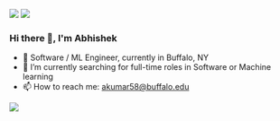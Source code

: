 [<img src="https://img.shields.io/badge/linkedin-%230077B5.svg?&style=for-the-badge&logo=linkedin&logoColor=white" />](https://www.linkedin.com/in/akumar58)
[<img src="https://img.shields.io/badge/dynamic/json?style=for-the-badge&labelColor=black&color=%23ffa116&label=Solved&query=solvedOverTotal&url=https%3A%2F%2Fleetcode-badge.vercel.app%2Fapi%2Fusers%2Fabhisheknine4&logo=leetcode&logoColor=yellow" />](https://leetcode.com/abhisheknine4/)

### Hi there 👋, I'm Abhishek

- 🏢 Software / ML Engineer, currently in Buffalo, NY
- 🌱 I’m currently searching for full-time roles in Software or Machine learning
- 📫 How to reach me: akumar58@buffalo.edu

![](https://komarev.com/ghpvc/?username=abhinine4)

<!--
**abhinine4/abhinine4** is a ✨ _special_ ✨ repository because its `README.md` (this file) appears on your GitHub profile.

Here are some ideas to get you started:

- 🔭 I’m currently working on ...
- 🌱 I’m currently learning ...
- 👯 I’m looking to collaborate on ...
- 🤔 I’m looking for help with ...
- 💬 Ask me about ...
- 📫 How to reach me: ...
- 😄 Pronouns: ...
- ⚡ Fun fact: ...
-->
